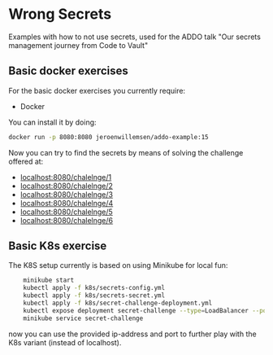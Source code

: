 # Wrong Secrets
Examples with how to not use secrets, used for the ADDO talk "Our secrets management journey from Code to Vault"


## Basic docker exercises

For the basic docker exercises you currently require:

- Docker

You can install it by doing:

```bash
docker run -p 8080:8080 jeroenwillemsen/addo-example:15
```

Now you can try to find the secrets by means of solving the challenge offered at:

- [localhost:8080/chalelnge/1](localhost:8080/challenge/1)
- [localhost:8080/chalelnge/2](localhost:8080/challenge/2)
- [localhost:8080/chalelnge/3](localhost:8080/challenge/3)
- [localhost:8080/chalelnge/4](localhost:8080/challenge/4)
- [localhost:8080/chalelnge/5](localhost:8080/challenge/5)
- [localhost:8080/chalelnge/6](localhost:8080/challenge/6)

## Basic K8s exercise

The K8S setup currently is based on using Minikube for local fun:

```bash
    minikube start
    kubectl apply -f k8s/secrets-config.yml
    kubectl apply -f k8s/secrets-secret.yml
    kubectl apply -f k8s/secret-challenge-deployment.yml
    kubectl expose deployment secret-challenge --type=LoadBalancer --port=8080
    minikube service secret-challenge
```
now you can use the provided ip-address and port to further play with the K8s variant (instead of localhost).

